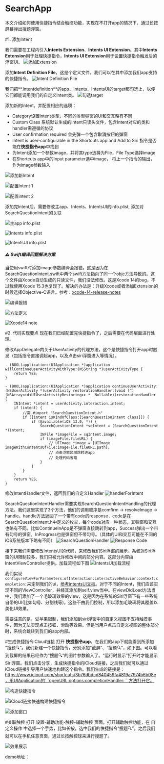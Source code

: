 # SearchApp

本文介绍如何使用快捷指令结合触控功能，实现在不打开app的情况下，通过长按屏幕弹出搜题浮窗。

#1. 添加Intent

我们需要在工程内引入**Intents Extension**、**Intents UI Extension**。其中**Intents Extension**用于处理快捷指令，**Intents UI Extension**用于设置快捷指令触发后的浮窗UI。
![添加Extension](https://upload-images.jianshu.io/upload_images/4890409-23129d2dfdd2e200.png?imageMogr2/auto-orient/strip%7CimageView2/2/w/1240)

添加**Intent Definition File**，这是个定义文件，我们可以在其中添加我们app支持的快捷指令。
![Intent Definition File](https://upload-images.jianshu.io/upload_images/4890409-cbfaa8510aa30f0d.png?imageMogr2/auto-orient/strip%7CimageView2/2/w/1240)

我们把**.intentdefinition**的app、Intents、IntentsUI的target都勾选上，以便它们都能调用我们的自定义Intent类。
![勾选target](https://upload-images.jianshu.io/upload_images/4890409-386adfe694709f27.png?imageMogr2/auto-orient/strip%7CimageView2/2/w/1240)

添加新的Intent，并配置相应的选项：
- Category设置Intent类型，不同的类型弹窗的UI和交互略有不同
- Custom Class 系统默认生成的Intent只读头文件，包含Intent对应的类和handler需遵循的协议
- User confirmation required 会先弹一个包含取消按钮的弹窗
- Intent is user-configurable in the Shortcuts app and Add to Siri 指令是否能在**快捷指令app**中找到
- 为Intent添加一个参数image，并将其type选择为File，File Type选择image
- 在Shortcuts app中的Input parameter选中image，  将上一个指令的输出，作为image参数输入

![添加新Intent](https://upload-images.jianshu.io/upload_images/4890409-1c39dd404671ec85.png?imageMogr2/auto-orient/strip%7CimageView2/2/w/1240)

![配置Intent 1](https://upload-images.jianshu.io/upload_images/4890409-d3efae1b4cd566b9.png?imageMogr2/auto-orient/strip%7CimageView2/2/w/1240)

![配置intent 2](https://upload-images.jianshu.io/upload_images/4890409-74e8aa515f7007c1.png?imageMogr2/auto-orient/strip%7CimageView2/2/w/1240)

添加完Intent后，需要修改主app、Intents、IntentsUI的info.plist, 添加对SearchQuestionIntent的关联

![主app info.plist](https://upload-images.jianshu.io/upload_images/4890409-a500ce53118f9d70.png?imageMogr2/auto-orient/strip%7CimageView2/2/w/1240)

![Intents info.plist](https://upload-images.jianshu.io/upload_images/4890409-475b1a6b2419a609.png?imageMogr2/auto-orient/strip%7CimageView2/2/w/1240)

![IntentsUI info.plist](https://upload-images.jianshu.io/upload_images/4890409-4b7d2e1cf51c8911.png?imageMogr2/auto-orient/strip%7CimageView2/2/w/1240)

##### ⚠️ Swift编译问题解决方案
当使用swift时添加image参数编译会报错。这是因为在SearchQuestionIntent.swift中两个swift方法指向了同一个objc方法导致的。这个文件由Xcode自动生成的只读文件，我们没法修改。这是Xcode 14的bug，不过我使用Xcode 15.3也复现了。解决的办法是：升级Xcode或者添加Extension的时候选择Objective-C语言。参考：[xcode-14-release-notes](https://developer.apple.com/documentation/xcode-release-notes/xcode-14-release-notes)

![编译报错](https://upload-images.jianshu.io/upload_images/4890409-179fee3ca5d71610.png?imageMogr2/auto-orient/strip%7CimageView2/2/w/1240)

![方法定义](https://upload-images.jianshu.io/upload_images/4890409-2100f7d7032dda0f.png?imageMogr2/auto-orient/strip%7CimageView2/2/w/1240)

![Xcode14 note](https://upload-images.jianshu.io/upload_images/4890409-88691487fb86c073.png?imageMogr2/auto-orient/strip%7CimageView2/2/w/1240)

#2. 代码实现要点
现在我们已经配置完快捷指令了，之后需要在代码层面进行处理。

修改AppDelegate内关于UserActivity的代理方法，这个是快捷指令打开app时触发（包括指令直接调起app，以及点击siri浮窗进入等情况）。
```
- (BOOL)application:(UIApplication *)application willContinueUserActivityWithType:(NSString *)userActivityType {
    return YES;
}

- (BOOL)application:(UIApplication *)application continueUserActivity:(NSUserActivity *)userActivity restorationHandler:(void (^)(NSArray<id<UIUserActivityRestoring>> * _Nullable))restorationHandler {
    INIntent *intent = userActivity.interaction.intent;
    if (intent) {
        //需 #import "SearchQuestionIntent.h"
        if ([intent isKindOfClass:[SearchQuestionIntent class]]) {
            if (@available(iOS 13.0, *)) {
                SearchQuestionIntent *sqIntent = (SearchQuestionIntent *)intent;
                INFile *imageFile = sqIntent.image;
                if (imageFile.fileURL) {
                    // UIImage *image = [UIImage imageWithContentsOfFile:imageFile.fileURL.path];
                    // 点击浮窗区域跳转进app
                    // 处理代码省略
                }
            }
        }
    }
    return YES;
}
```



修改IntentHandler文件，返回我们的自定义Handler
![handlerForIntent](https://upload-images.jianshu.io/upload_images/4890409-34b1cc71a9740bc5.png?imageMogr2/auto-orient/strip%7CimageView2/2/w/1240)

SearchQuestionIntentHandler需要实现SearchQuestionIntentHandling的代理方法。我们这里实现了3个方法，他们的调用顺序是comfirm -> resolveImage -> handle。handle方法返回了一个带有code的response，code是在SearchQuestionIntent.h中定义的枚举，每个code对应一种状态，其弹窗和交互也略有不同。比如ContinueInApp是不弹窗直接跳转到app，Success弹出一个带有勾号的弹窗，InProgress也是弹窗但不带勾号。（具体的UI和交互可能在不同的iOS系统版本下略有不同）
![SearchQuestionHandler](https://upload-images.jianshu.io/upload_images/4890409-a43ee6f194771941.png?imageMogr2/auto-orient/strip%7CimageView2/2/w/1240)
![Response Code](https://upload-images.jianshu.io/upload_images/4890409-ee51962151109d26.png?imageMogr2/auto-orient/strip%7CimageView2/2/w/1240)


接下来我们需要修改IntentsUI的代码，来修改我们Siri浮窗的展示。系统对Siri浮窗的UI限制较多，我们只被允许修改中间的部分内容。这部分内容由IntentViewController提供。加载流程如下图
![IntentsUI加载流程](https://upload-images.jianshu.io/upload_images/4890409-dee31a64385257ad.png?imageMogr2/auto-orient/strip%7CimageView2/2/w/1240)

我们实现```configureViewForParameters:ofInteraction:interactiveBehavior:context:completion:```来定制我们的ui，[参考intentsUI文档](https://developer.apple.com/documentation/intentsui/inuihostedviewcontrolling/configureview(for:of:interactivebehavior:context:completion:)?language=objc)。对于不同的Intent，我们应该实现不同的ViewController，并经其添加到self.view当中。在viewDidLoad方法当中，我们添加了一个毛玻璃效果的view，这是因为在系统的Siri浮窗下有一些系统自带的UI(比如勾号、分割线等)，这些不由我们控制，所以添加毛玻璃将其覆盖以美化UI效果。

需要注意的是，受苹果限制，我们添加到siri浮窗中的自定义视图不支持触摸事件，因为无法实现点击按钮、滑动等效果。但是当用户点击自定义视图的整体部分时，系统会跳转到我们的app内部。

#生成快捷指令iCloud链接
打开 **快捷指令app**，在我们的app下就能看到所添加 “搜题🔍”。我们新建一个快捷指令，分别添加“截屏”、“搜题🔍”，如下图。可以看到截屏的结果已经作为“搜题🔍”的图片参数输入了。“运行时显示”打开时才能显示Siri浮窗。我们点击分享，生成快捷指令的iCloud链接，之后我们就可以通过iCloud链接引导用户快速地构建这个指令。我们生成的链接是：https://www.icloud.com/shortcuts/3b76dbdcd840459fa4819a7974b6b08e，用UIApplication的```openURL:options:completionHandler:```方法打开它。

![构造快捷指令](https://upload-images.jianshu.io/upload_images/4890409-d01b1c0de792c046.png?imageMogr2/auto-orient/strip%7CimageView2/2/w/1240)

![iCloud链接快速构建快捷指令](https://upload-images.jianshu.io/upload_images/4890409-d8df9912691d11d9.png?imageMogr2/auto-orient/strip%7CimageView2/2/w/1240)

![添加窗口](https://upload-images.jianshu.io/upload_images/4890409-cfac5d2ef0a64ca5.png?imageMogr2/auto-orient/strip%7CimageView2/2/w/1240)

#关联触控
打开 设置-辅助功能-触控-辅助触控 页面，打开辅助触控功能，在 自定义操作 中选择一个手势，比如长按，选中我们的快捷指令“搜题🔍”。之后我们就可以在手机任意页面，通过长按触控球来进行搜题了。

![效果展示](https://upload-images.jianshu.io/upload_images/4890409-70cf8278f3400f96.jpg?imageMogr2/auto-orient/strip%7CimageView2/2/w/1240)





demo地址：












